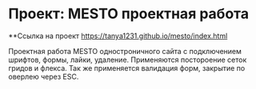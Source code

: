 # Проект: MESTO проектная работа

**Ссылка на проект  https://tanya1231.github.io/mesto/index.html

Проектная работа MESTO одностроничного сайта с подключением шрифтов, формы, лайки, удаление. Применяются постороение сеток гридов и флекса. Так же применяется валидация форм, закрытие по оверлею через ESC.
